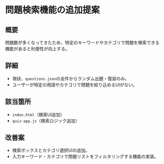 
<!-- filepath: c:\tool\exercise-website\AP-learning-app\.gitignore\Issue\feature-add-question-search.md -->
# 問題検索機能の追加提案

## 概要
問題数が多くなってきたため、特定のキーワードやカテゴリで問題を検索できる機能があると利便性が向上する。

## 詳細
- 現状、`questions.json`の全件からランダム出題・復習のみ。
- ユーザーが特定の用語やカテゴリで問題を絞り込めるUIがない。

## 該当箇所
- `index.html`（検索UI追加）
- `quiz-app.js`（検索ロジック追加）

## 改善案
- 検索ボックスとカテゴリ選択UIの追加。
- 入力キーワード・カテゴリで問題リストをフィルタリングする機能の実装。

